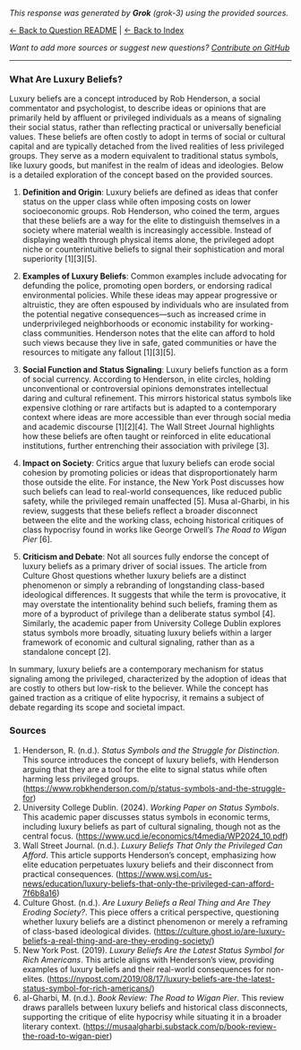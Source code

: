 <!-- 
Generated by: grok
Model: grok-3
Prompt type: sources
Generated at: 2025-06-08T21:09:49.528133
-->

*This response was generated by **Grok** (grok-3) using the provided sources.*

[← Back to Question README](README.md) | [← Back to Index](../README.md)

*Want to add more sources or suggest new questions? [Contribute on GitHub](https://github.com/justinwest/SuggestedSources)*

---

### What Are Luxury Beliefs?

Luxury beliefs are a concept introduced by Rob Henderson, a social commentator and psychologist, to describe ideas or opinions that are primarily held by affluent or privileged individuals as a means of signaling their social status, rather than reflecting practical or universally beneficial values. These beliefs are often costly to adopt in terms of social or cultural capital and are typically detached from the lived realities of less privileged groups. They serve as a modern equivalent to traditional status symbols, like luxury goods, but manifest in the realm of ideas and ideologies. Below is a detailed exploration of the concept based on the provided sources.

1. **Definition and Origin**: Luxury beliefs are defined as ideas that confer status on the upper class while often imposing costs on lower socioeconomic groups. Rob Henderson, who coined the term, argues that these beliefs are a way for the elite to distinguish themselves in a society where material wealth is increasingly accessible. Instead of displaying wealth through physical items alone, the privileged adopt niche or counterintuitive beliefs to signal their sophistication and moral superiority [1][3][5].

2. **Examples of Luxury Beliefs**: Common examples include advocating for defunding the police, promoting open borders, or endorsing radical environmental policies. While these ideas may appear progressive or altruistic, they are often espoused by individuals who are insulated from the potential negative consequences—such as increased crime in underprivileged neighborhoods or economic instability for working-class communities. Henderson notes that the elite can afford to hold such views because they live in safe, gated communities or have the resources to mitigate any fallout [1][3][5].

3. **Social Function and Status Signaling**: Luxury beliefs function as a form of social currency. According to Henderson, in elite circles, holding unconventional or controversial opinions demonstrates intellectual daring and cultural refinement. This mirrors historical status symbols like expensive clothing or rare artifacts but is adapted to a contemporary context where ideas are more accessible than ever through social media and academic discourse [1][2][4]. The Wall Street Journal highlights how these beliefs are often taught or reinforced in elite educational institutions, further entrenching their association with privilege [3].

4. **Impact on Society**: Critics argue that luxury beliefs can erode social cohesion by promoting policies or ideas that disproportionately harm those outside the elite. For instance, the New York Post discusses how such beliefs can lead to real-world consequences, like reduced public safety, while the privileged remain unaffected [5]. Musa al-Gharbi, in his review, suggests that these beliefs reflect a broader disconnect between the elite and the working class, echoing historical critiques of class hypocrisy found in works like George Orwell’s *The Road to Wigan Pier* [6].

5. **Criticism and Debate**: Not all sources fully endorse the concept of luxury beliefs as a primary driver of social issues. The article from Culture Ghost questions whether luxury beliefs are a distinct phenomenon or simply a rebranding of longstanding class-based ideological differences. It suggests that while the term is provocative, it may overstate the intentionality behind such beliefs, framing them as more of a byproduct of privilege than a deliberate status symbol [4]. Similarly, the academic paper from University College Dublin explores status symbols more broadly, situating luxury beliefs within a larger framework of economic and cultural signaling, rather than as a standalone concept [2].

In summary, luxury beliefs are a contemporary mechanism for status signaling among the privileged, characterized by the adoption of ideas that are costly to others but low-risk to the believer. While the concept has gained traction as a critique of elite hypocrisy, it remains a subject of debate regarding its scope and societal impact.

### Sources

1. Henderson, R. (n.d.). *Status Symbols and the Struggle for Distinction*. This source introduces the concept of luxury beliefs, with Henderson arguing that they are a tool for the elite to signal status while often harming less privileged groups. (https://www.robkhenderson.com/p/status-symbols-and-the-struggle-for)
2. University College Dublin. (2024). *Working Paper on Status Symbols*. This academic paper discusses status symbols in economic terms, including luxury beliefs as part of cultural signaling, though not as the central focus. (https://www.ucd.ie/economics/t4media/WP2024_10.pdf)
3. Wall Street Journal. (n.d.). *Luxury Beliefs That Only the Privileged Can Afford*. This article supports Henderson’s concept, emphasizing how elite education perpetuates luxury beliefs and their disconnect from practical consequences. (https://www.wsj.com/us-news/education/luxury-beliefs-that-only-the-privileged-can-afford-7f6b8a16)
4. Culture Ghost. (n.d.). *Are Luxury Beliefs a Real Thing and Are They Eroding Society?*. This piece offers a critical perspective, questioning whether luxury beliefs are a distinct phenomenon or merely a reframing of class-based ideological divides. (https://culture.ghost.io/are-luxury-beliefs-a-real-thing-and-are-they-eroding-society/)
5. New York Post. (2019). *Luxury Beliefs Are the Latest Status Symbol for Rich Americans*. This article aligns with Henderson’s view, providing examples of luxury beliefs and their real-world consequences for non-elites. (https://nypost.com/2019/08/17/luxury-beliefs-are-the-latest-status-symbol-for-rich-americans/)
6. al-Gharbi, M. (n.d.). *Book Review: The Road to Wigan Pier*. This review draws parallels between luxury beliefs and historical class disconnects, supporting the critique of elite hypocrisy while situating it in a broader literary context. (https://musaalgharbi.substack.com/p/book-review-the-road-to-wigan-pier)